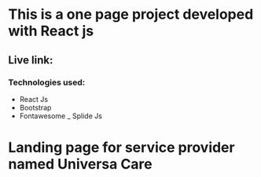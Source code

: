 # This is a one page project developed with React js


## Live link: 


### Technologies used:
 
 - React Js
 - Bootstrap
 - Fontawesome
 _ Splide Js

# Landing page for service provider named Universa Care